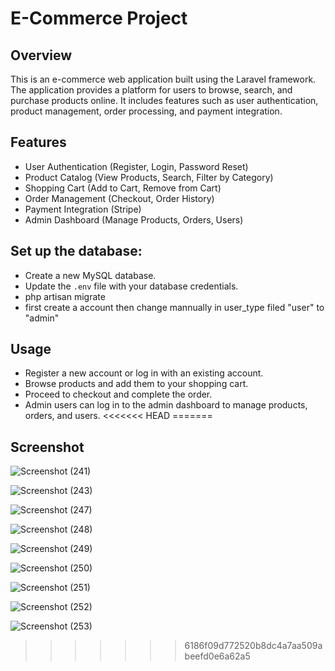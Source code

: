 # E-Commerce Project

## Overview

This is an e-commerce web application built using the Laravel framework. The application provides a platform for users to browse, search, and purchase products online. It includes features such as user authentication, product management, order processing, and payment integration.

## Features

- User Authentication (Register, Login, Password Reset)
- Product Catalog (View Products, Search, Filter by Category)
- Shopping Cart (Add to Cart, Remove from Cart)
- Order Management (Checkout, Order History)
- Payment Integration (Stripe)
- Admin Dashboard (Manage Products, Orders, Users)

## Set up the database:

- Create a new MySQL database.
- Update the `.env` file with your database credentials.
- php artisan migrate
- first create a account then change mannually in user_type filed "user" to "admin"

## Usage

- Register a new account or log in with an existing account.
- Browse products and add them to your shopping cart.
- Proceed to checkout and complete the order.
- Admin users can log in to the admin dashboard to manage products, orders, and users.
<<<<<<< HEAD
=======

## Screenshot

![Screenshot (241)](https://github.com/darpanrana/ShopFusion/assets/123465900/f407f19d-8663-440d-929f-1726698d8dd2)

![Screenshot (243)](https://github.com/darpanrana/ShopFusion/assets/123465900/bb446945-00f0-42b5-a4a0-3019432e4a93)

![Screenshot (247)](https://github.com/darpanrana/ShopFusion/assets/123465900/4b00a422-e320-4954-8c49-009cd63b1c2f)

![Screenshot (248)](https://github.com/darpanrana/ShopFusion/assets/123465900/d800c460-80e2-4789-9e49-051dad6db169)

![Screenshot (249)](https://github.com/darpanrana/ShopFusion/assets/123465900/e46c04e4-d909-4c58-a2c6-896bc3fbd966)

![Screenshot (250)](https://github.com/darpanrana/ShopFusion/assets/123465900/0206a449-c29a-4bbd-a017-1fae4c09a590)

![Screenshot (251)](https://github.com/darpanrana/ShopFusion/assets/123465900/598d1d57-0fce-4c57-8518-005780e24ae2)

![Screenshot (252)](https://github.com/darpanrana/ShopFusion/assets/123465900/f1844da3-b221-4efe-98ac-724becffc3ff)

![Screenshot (253)](https://github.com/darpanrana/ShopFusion/assets/123465900/c608058f-5f5d-4bf7-8f10-99e163ce756c)

>>>>>>> 6186f09d772520b8dc4a7aa509abeefd0e6a62a5
